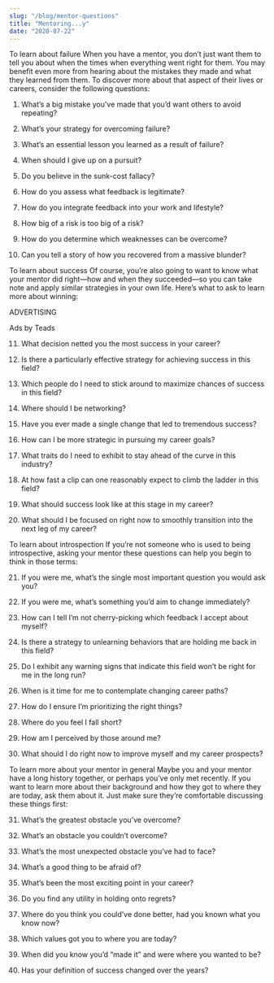 ```yaml
---
slug: "/blog/mentor-questions"
title: "Mentoring...y"
date: "2020-07-22"
---
```


To learn about failure
When you have a mentor, you don’t just want them to tell you about when the times when everything went right for them. You may benefit even more from hearing about the mistakes they made and what they learned from them. To discover more about that aspect of their lives or careers, consider the following questions:

1. What’s a big mistake you’ve made that you’d want others to avoid repeating?

2. What’s your strategy for overcoming failure?

3. What’s an essential lesson you learned as a result of failure?

4. When should I give up on a pursuit?

5. Do you believe in the sunk-cost fallacy?

6. How do you assess what feedback is legitimate?

7. How do you integrate feedback into your work and lifestyle?

8. How big of a risk is too big of a risk?

9. How do you determine which weaknesses can be overcome?

10. Can you tell a story of how you recovered from a massive blunder?

To learn about success
Of course, you’re also going to want to know what your mentor did right—how and when they succeeded—so you can take note and apply similar strategies in your own life. Here’s what to ask to learn more about winning:

ADVERTISING

Ads by Teads

11. What decision netted you the most success in your career?

12. Is there a particularly effective strategy for achieving success in this field?

13. Which people do I need to stick around to maximize chances of success in this field?

14. Where should I be networking?

15. Have you ever made a single change that led to tremendous success?

16. How can I be more strategic in pursuing my career goals?

17. What traits do I need to exhibit to stay ahead of the curve in this industry?

18. At how fast a clip can one reasonably expect to climb the ladder in this field?

19. What should success look like at this stage in my career?

20. What should I be focused on right now to smoothly transition into the next leg of my career?

To learn about introspection
If you’re not someone who is used to being introspective, asking your mentor these questions can help you begin to think in those terms:

21. If you were me, what’s the single most important question you would ask you?

22. If you were me, what’s something you’d aim to change immediately?

23. How can I tell I’m not cherry-picking which feedback I accept about myself?

24. Is there a strategy to unlearning behaviors that are holding me back in this field?

25. Do I exhibit any warning signs that indicate this field won’t be right for me in the long run?

26. When is it time for me to contemplate changing career paths?

27. How do I ensure I’m prioritizing the right things?

28. Where do you feel I fall short?

29. How am I perceived by those around me?

30. What should I do right now to improve myself and my career prospects?

To learn more about your mentor in general
Maybe you and your mentor have a long history together, or perhaps you’ve only met recently. If you want to learn more about their background and how they got to where they are today, ask them about it. Just make sure they’re comfortable discussing these things first:

31. What’s the greatest obstacle you’ve overcome?

32. What’s an obstacle you couldn’t overcome?

33. What’s the most unexpected obstacle you’ve had to face?

34. What’s a good thing to be afraid of?

35. What’s been the most exciting point in your career?

36. Do you find any utility in holding onto regrets?

37. Where do you think you could’ve done better, had you known what you know now?

38. Which values got you to where you are today?

39. When did you know you’d “made it” and were where you wanted to be?

40. Has your definition of success changed over the years?
